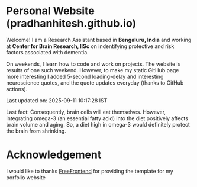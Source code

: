# Personal Website (pradhanhitesh.github.io)
Welcome! I am a Research Assistant based in <b>Bengaluru, India</b> and working at <b>Center for Brain Research, IISc</b> on indentifying protective and risk factors associated with dementia.

On weekends, I learn how to code and work on projects. The website is results of one such weekend. However, to make my static GitHub page more interesting I added 5-second loading-delay and interesting neuroscience quotes, and the quote updates everyday (thanks to GitHub actions).

Last updated on: 2025-09-11 10:17:28 IST

Last fact: Consequently, brain cells will eat themselves. However, integrating omega-3 (an essential fatty acid) into the diet positively affects brain volume and aging. So, a diet high in omega-3 would definitely protect the brain from shrinking.

# Acknowledgement
I would like to thanks <a href="https://freefrontend.com/">FreeFrontend</a> for providing the template for my porfolio website 